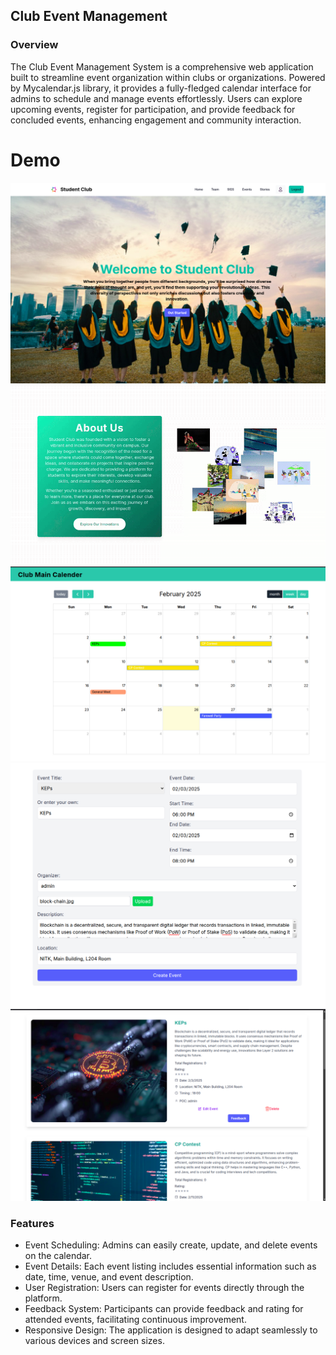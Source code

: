 ## Club Event Management

### Overview
The Club Event Management System is a comprehensive web application built to streamline event organization within clubs or organizations. Powered by Mycalendar.js library, it provides a fully-fledged calendar interface for admins to schedule and manage events effortlessly. Users can explore upcoming events, register for participation, and provide feedback for concluded events, enhancing engagement and community interaction.

# Demo
![Alt text](Demo/hero.png)
![Alt text](Demo/about.gif)
![Alt text](Demo/calender.png)
![Alt text](Demo/create-form.png)
![Alt text](Demo/all-events.png)

### Features
- Event Scheduling: Admins can easily create, update, and delete events on the calendar.
- Event Details: Each event listing includes essential information such as date, time, venue, and event description.
- User Registration: Users can register for events directly through the platform.
- Feedback System: Participants can provide feedback and rating for attended events, facilitating continuous improvement.
- Responsive Design: The application is designed to adapt seamlessly to various devices and screen sizes.
